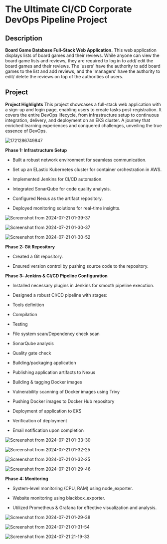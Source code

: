 # The Ultimate CI/CD Corporate DevOps Pipeline Project

## Description

**Board Game Database Full-Stack Web Application.**
This web application displays lists of board games and their reviews. While anyone can view the board game lists and reviews, they are required to log in to add/ edit the board games and their reviews. The 'users' have the authority to add board games to the list and add reviews, and the 'managers' have the authority to edit/ delete the reviews on top of the authorities of users.  

## Project
**Project Highlights** 
This project showcases a full-stack web application with a sign-up and login page, enabling users to create tasks post-registration. It covers the entire DevOps lifecycle, from infrastructure setup to continuous integration, delivery, and deployment on an EKS cluster. A journey that enriched learning experiences and conquered challenges, unveiling the true essence of DevOps. 

![1721286749847](https://github.com/user-attachments/assets/5bc34f85-5e30-4013-894c-7b14adc4007a)


**Phase 1: Infrastructure Setup**

- Built a robust network environment for seamless communication.

- Set up an ELastic Kubernetes cluster for container orchestration in AWS.

- Implemented Jenkins for CI/CD automation.

- Integrated SonarQube for code quality analysis.

- Configured Nexus as the artifact repository.

- Deployed monitoring solutions for real-time insights.

![Screenshot from 2024-07-21 01-39-37](https://github.com/user-attachments/assets/2583cd39-59d3-47e7-ab92-836b61010064)

![Screenshot from 2024-07-21 01-30-37](https://github.com/user-attachments/assets/ef854f57-479f-45ac-86cb-f0e5213f155b)

![Screenshot from 2024-07-21 01-30-52](https://github.com/user-attachments/assets/96aa35cd-e25a-4f1b-bb2b-574ef0d8f12b)



**Phase 2:  Git Repository**

- Created a  Git repository.

- Ensured version control by pushing source code to the repository.



**Phase 3: Jenkins & CI/CD Pipeline Configuration**

- Installed necessary plugins in Jenkins for smooth pipeline execution.

- Designed a robust CI/CD pipeline with stages:

 - Tools definition

 - Compilation

 - Testing

 - File system scan/Dependency check scan

 - SonarQube analysis

 - Quality gate check

 - Building/packaging application

 - Publishing application artifacts to Nexus

 - Building & tagging Docker images

 - Vulnerability scanning of Docker images using Trivy

 - Pushing Docker images to Docker Hub repository

 - Deployment of application to EKS

 - Verification of deployment

 - Email notification upon completion

![Screenshot from 2024-07-21 01-33-30](https://github.com/user-attachments/assets/8eb9134c-a563-4f4b-b910-4535b7744a5a)

![Screenshot from 2024-07-21 01-32-25](https://github.com/user-attachments/assets/c6319a49-b84a-42dc-9d4c-177255c071a9)

![Screenshot from 2024-07-21 01-32-25](https://github.com/user-attachments/assets/007d2b90-c0e2-453e-8e0b-e38e11a5e187)

![Screenshot from 2024-07-21 01-29-46](https://github.com/user-attachments/assets/b7b8d130-9688-4260-9456-033595d608cc)




**Phase 4: Monitoring**

- System-level monitoring (CPU, RAM) using node_exporter.

- Website monitoring using blackbox_exporter.

- Utilized Prometheus & Grafana for effective visualization and analysis.

![Screenshot from 2024-07-21 01-29-38](https://github.com/user-attachments/assets/360728e2-b2fa-4360-8a1f-ab2d436b4de1)


![Screenshot from 2024-07-21 01-31-54](https://github.com/user-attachments/assets/25fc8543-9121-426d-bf38-357a01077ae2)


![Screenshot from 2024-07-21 21-19-33](https://github.com/user-attachments/assets/c8e8b7df-e54b-423d-b99e-93e1da60bfa4)







